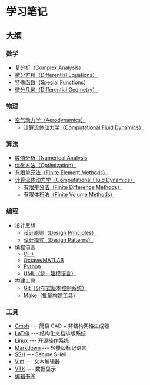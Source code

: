 # 学习笔记

## 大纲

### 数学
- [复分析（Complex Analysis）](./mathematics/complex_analysis/README.lyx)
- [微分方程（Differential Equations）](./mathematics/ode_and_pde/README.lyx)
- [特殊函数（Special Functions）](./mathematics/special_functions/README.lyx)
- [微分几何（Differential Geometry）](./mathematics/differential_geometry/README.lyx)

### 物理
- [空气动力学（Aerodynamics）](./physics/aerodynamics/README.lyx)
  - [计算流体动力学（Computational Fluid Dynamics）](./algorithms/cfd/README.lyx)

### 算法
- [数值分析（Numerical Analysis](./algorithms/numerical_analysis/README.lyx)
- [优化方法（Optimization）](./algorithms/optimization/README.lyx) 
- [有限单元法（Finite Element Methods）](./algorithms/finite_element/README.lyx)
- [计算流体动力学（Computational Fluid Dynamics）](./algorithms/cfd/README.lyx)
  - [有限差分法（Finite Difference Methods）](./algorithms/cfd/finite_difference.lyx)
  - [有限体积法（Finite Volume Methods）](./algorithms/cfd/finite_volume.lyx)

### 编程
- 设计思想
  - [设计原则（Design Principles）](./programming/principles/README.md)
  - [设计模式（Design Patterns）](./programming/patterns/README.md)
- 编程语言
  - [C++](./programming/cpp/README.md)
  - [Octave/MATLAB](./programming/octave.md)
  - [Python](./programming/python.md)
  - [UML（统一建模语言）](./programming/uml/README.md)
- 构建工具
  - [Git（分布式版本控制系统）](./programming/git.md)
  - [Make（批量构建工具）](./programming/make/README.md)

### 工具
- [Gmsh](./tools/Gmsh/README.md) --- 简易 CAD + 非结构网格生成器
- [LaTeX](./tools/LaTeX/README.md) --- 结构化文档排版系统
- [Linux](./tools/Linux/README.md) --- 开源操作系统
- [Markdown](./tools/Markdown.md) --- 轻量级标记语言
- [SSH](./tools/SSH.md) --- Secure SHell
- [Vim](./tools/Vim.md) --- 文本编辑器
- [VTK](./tools/VTK/README.md) --- 数据显示
- [编辑书签](./tools/BookMarkers.md)
